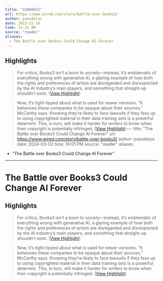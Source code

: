 ```yaml
---
title: "31866632"
url: https://www.wired.com/story/battle-over-books3/
author: pseudolus
date: 2023-12-10
time: 11:22 AM
source: "reader"
aliases:
  - The Battle over Books3 Could Change AI Forever
---
```

## Highlights
> For critics, Books3 isn’t a boon to society—instead, it’s emblematic of everything wrong with generative AI, a glaring example of how both the rights and preferences of artists are disregarded and disrespected by the AI industry’s main players, and something that straight-up shouldn’t exist. ([View Highlight](https://read.readwise.io/read/01h9gtzgntw0kafpp69tmxab3r))

> Now, it’s tight-lipped about what is used for newer versions. “It behooves these companies to be opaque about their sources,” McCarthy says. Knowing they’re likely to face lawsuits if they fess up to using copyrighted material in their data training sets is a powerful deterrent. This, in turn, will make it harder for writers to know when their copyright is potentially infringed. ([View Highlight](https://read.readwise.io/read/01h9gv6e14cj033s059y77zbqc))---
title: "The Battle over Books3 Could Change AI Forever"
url: https://www.wired.com/story/battle-over-books3/
author: pseudolus
date: 2024-03-02
time: 10:01 PM
source: "reader"
aliases:
  - "The Battle over Books3 Could Change AI Forever"
---
# The Battle over Books3 Could Change AI Forever

## Highlights
> For critics, Books3 isn’t a boon to society—instead, it’s emblematic of everything wrong with generative AI, a glaring example of how both the rights and preferences of artists are disregarded and disrespected by the AI industry’s main players, and something that straight-up shouldn’t exist. ([View Highlight](https://read.readwise.io/read/01h9gtzgntw0kafpp69tmxab3r))

> Now, it’s tight-lipped about what is used for newer versions. “It behooves these companies to be opaque about their sources,” McCarthy says. Knowing they’re likely to face lawsuits if they fess up to using copyrighted material in their data training sets is a powerful deterrent. This, in turn, will make it harder for writers to know when their copyright is potentially infringed. ([View Highlight](https://read.readwise.io/read/01h9gv6e14cj033s059y77zbqc))


